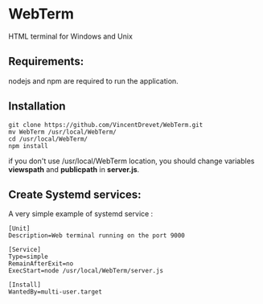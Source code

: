 # WebTerm
HTML terminal for Windows and Unix

## Requirements: 

nodejs and npm are required to run the application.

## Installation
```
git clone https://github.com/VincentDrevet/WebTerm.git
mv WebTerm /usr/local/WebTerm/
cd /usr/local/WebTerm/
npm install
```

if you don't use /usr/local/WebTerm location, you should change variables **viewspath** and **publicpath** in **server.js**.

## Create Systemd services:

A very simple example of systemd service :

```
[Unit]
Description=Web terminal running on the port 9000

[Service]
Type=simple
RemainAfterExit=no
ExecStart=node /usr/local/WebTerm/server.js

[Install]
WantedBy=multi-user.target
```
